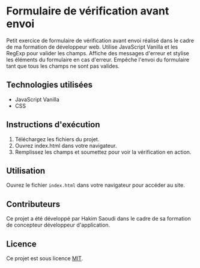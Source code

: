 # Formulaire de vérification avant envoi
Petit exercice de formulaire de vérification avant envoi réalisé dans le cadre de ma formation de développeur web. Utilise JavaScript Vanilla et les RegExp pour valider les champs. Affiche des messages d'erreur et stylise les éléments du formulaire en cas d'erreur. Empêche l'envoi du formulaire tant que tous les champs ne sont pas valides.

## Technologies utilisées
- JavaScript Vanilla
- CSS
## Instructions d'exécution
1. Téléchargez les fichiers du projet.
2. Ouvrez index.html dans votre navigateur.
3. Remplissez les champs et soumettez pour voir la vérification en action.

## Utilisation

Ouvrez le fichier `index.html` dans votre navigateur pour accéder au site.

## Contributeurs

Ce projet a été développé par Hakim Saoudi dans le cadre de sa formation de concepteur développeur d'application.

## Licence

Ce projet est sous licence [MIT](https://opensource.org/licenses/MIT).